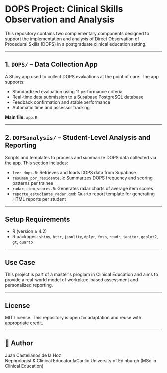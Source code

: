 
# DOPS Project: Clinical Skills Observation and Analysis

This repository contains two complementary components designed to support the implementation and analysis of Direct Observation of Procedural Skills (DOPS) in a postgraduate clinical education setting.

---

## 1. `DOPS/` – Data Collection App

A Shiny app used to collect DOPS evaluations at the point of care. The app supports:

- Standardized evaluation using 11 performance criteria
- Real-time data submission to a Supabase PostgreSQL database
- Feedback confirmation and stable performance
- Automatic time and assessor tracking

**Main file:** `app.R`

---

## 2. `DOPSanalysis/` – Student-Level Analysis and Reporting

Scripts and templates to process and summarize DOPS data collected via the app. This section includes:

- `leer_dops.R`: Retrieves and loads DOPS data from Supabase
- `resumen_por_residente.R`: Summarizes DOPS frequency and scoring patterns per trainee
- `radar_item_scores.R`: Generates radar charts of average item scores
- `reporte_estudiante_radar.qmd`: Quarto report template for generating HTML reports per student

---

## Setup Requirements

- R (version ≥ 4.2)
- R packages: `shiny`, `httr`, `jsonlite`, `dplyr`, `fmsb`, `readr`, `janitor`, `ggplot2`, `gt`, `quarto`

---

## Use Case

This project is part of a master's program in Clinical Education and aims to provide a real-world model of workplace-based assessment and personalized reporting.

---

## License

MIT License. This repository is open for adaptation and reuse with appropriate credit.

---

## 👤 Author

Juan Castellanos de la Hoz  
Nephrologist & Clinical Educator
laCardio
University of Edinburgh (MSc in Clinical Education)
